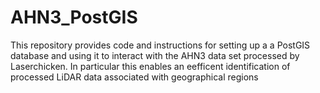 # AHN3_PostGIS

This repository provides code and instructions for setting up a a PostGIS database and using it to interact with the AHN3 data set processed by Laserchicken. In particular this enables an eefficent identification of processed LiDAR data associated with geographical regions

